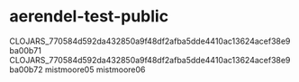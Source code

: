 # aerendel-test-public

CLOJARS_770584d592da432850a9f48df2afba5dde4410ac13624acef38e9ba00b71
CLOJARS_770584d592da432850a9f48df2afba5dde4410ac13624acef38e9ba00b72
mistmoore05
mistmoore06
